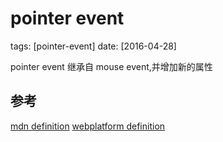 # pointer event
tags: [pointer-event]
date: [2016-04-28]

pointer event 继承自 mouse event,并增加新的属性


## 参考

[mdn definition][1]
[webplatform definition][2]



[1]:https://developer.mozilla.org/en-US/docs/Web/API/Pointer_events
[2]:https://docs.webplatform.org/wiki/dom/PointerEvent
